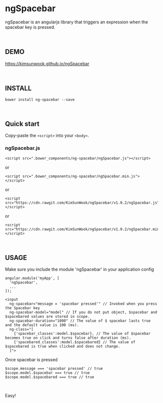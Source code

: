 ngSpacebar
=======

ngSpacebar is an angularjs library that triggers an expression when the spacebar key is pressed.

<br/>

DEMO
-------
https://kimsunwook.github.io/ngSpacebar

<br/>

INSTALL
-------

```
bower install ng-spacebar --save
```

<br/>

Quick start
-------
Copy-paste the ```<script>``` into your ```<body>```.

### ngSpacebar.js

```
<script src=".bower_components/ng-spacebar/ngSpacebar.js"></script>
```
or
```
<script src=".bower_components/ng-spacebar/ngSpacebar.min.js"></script>
```
or
```
<script src="https://cdn.rawgit.com/KimSunWook/ngSpacebar/v1.0.2/ngSpacebar.js"></script>
```
or
```
<script src="https://cdn.rawgit.com/KimSunWook/ngSpacebar/v1.0.2/ngSpacebar.min.js"></script>
```

<br/>

USAGE
-----

Make sure you include the module 'ngSpacebar' in your application config

```
angular.module('myApp', [
  'ngSpacebar',
  ...
]);
```

```
<input
  ng-spacebar="message = 'spacebar pressed'" // Invoked when you press the Spacebar key
  ng-spacebar-model="model" // If you do not put object, $spacebar and $spacebared values ​​are stored in scope.
  ng-spacebar-duration="1000" // The value of $ spacebar lasts true and the default value is 100 (ms).
  ng-class="[
    {'spacebar_classes':model.$spacebar}, // The value of $spacebar becomes true on click and turns false after duration (ms).
    {'spacebared_classes':model.$spacebared} // The value of $spacebared is true when clicked and does not change.
  ]">
```

Once spacebar is pressed

```
$scope.message === 'spacebar pressed' // true
$scope.model.$spacebar === true // true
$scope.model.$spacebared === true // true
```

<br/>

Easy!
